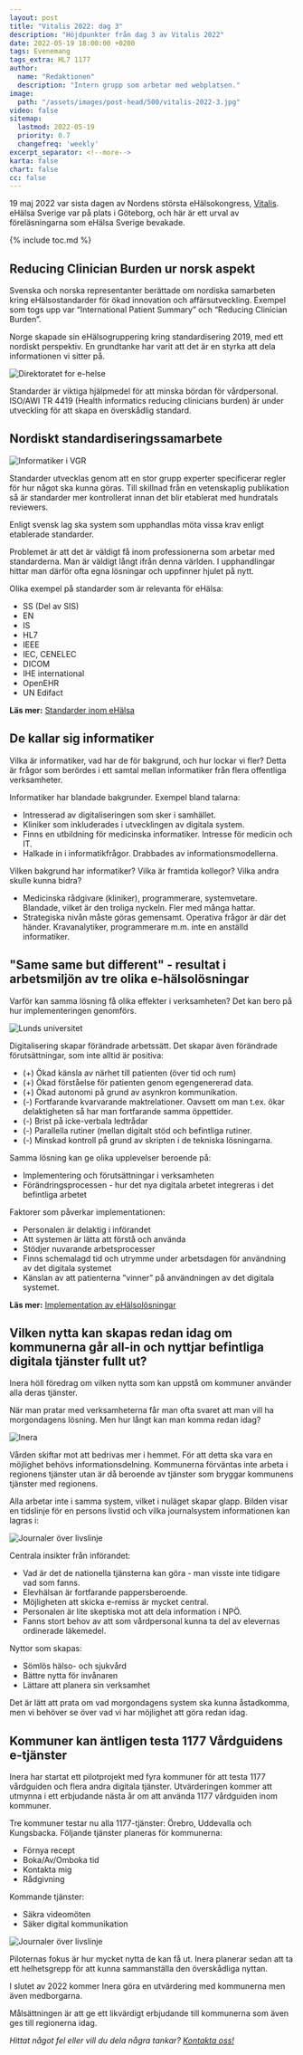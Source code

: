 ```yaml
---
layout: post
title: "Vitalis 2022: dag 3"
description: "Höjdpunkter från dag 3 av Vitalis 2022"
date: 2022-05-19 18:00:00 +0200
tags: Evenemang
tags_extra: HL7 1177
author:
  name: "Redaktionen"
  description: "Intern grupp som arbetar med webplatsen."
image:
  path: "/assets/images/post-head/500/vitalis-2022-3.jpg"
video: false
sitemap:
  lastmod: 2022-05-19
  priority: 0.7
  changefreq: 'weekly'
excerpt_separator: <!--more-->
karta: false
chart: false
cc: false
---
```


19 maj 2022 var sista dagen av Nordens största eHälsokongress, [Vitalis](https://vitalis.nu/). eHälsa Sverige var på plats i Göteborg, och här är ett urval av föreläsningarna som eHälsa Sverige bevakade.

<!--more-->

{% include toc.md %}

## Reducing Clinician Burden ur norsk aspekt
Svenska och norska representanter berättade om nordiska samarbeten kring eHälsostandarder för ökad innovation och affärsutveckling. Exempel som togs upp var “International Patient Summary” och “Reducing Clinician Burden”.

Norge skapade sin eHälsogruppering kring standardisering 2019, med ett nordiskt perspektiv. En grundtanke har varit att det är en styrka att dela informationen vi sitter på.

![Direktoratet for e-helse](/assets/images/post-assets/vitalis-2022-3-1.png "Direktoratet for e-helse")

Standarder är viktiga hjälpmedel för att minska bördan för vårdpersonal. ISO/AWI TR 4419 (Health informatics reducing clinicians burden) är under utveckling för att skapa en överskådlig standard.

## Nordiskt standardiseringssamarbete

![Informatiker i VGR](/assets/images/post-assets/vitalis-2022-3-2.png "Informatiker i VGR")

Standarder utvecklas genom att en stor grupp experter specificerar regler för hur något ska kunna göras. Till skillnad från en vetenskaplig publikation så är standarder mer kontrollerat innan det blir etablerat med hundratals reviewers.

Enligt svensk lag ska system som upphandlas möta vissa krav enligt etablerade standarder.

Problemet är att det är väldigt få inom professionerna som arbetar med standarderna. Man är väldigt långt ifrån denna världen. I upphandlingar hittar man därför ofta egna lösningar och uppfinner hjulet på nytt.

Olika exempel på standarder som är relevanta för eHälsa:
* SS (Del av SIS)
* EN
* IS
* HL7
* IEEE
* IEC, CENELEC
* DICOM
* IHE international
* OpenEHR
* UN Edifact

**Läs mer:** [Standarder inom eHälsa](/2021/07/31/standarder.html)

## De kallar sig informatiker
Vilka är informatiker, vad har de för bakgrund, och hur lockar vi fler? Detta är frågor som berördes i ett samtal mellan informatiker från flera offentliga verksamheter.

Informatiker har blandade bakgrunder. Exempel bland talarna:
* Intresserad av digitaliseringen som sker i samhället.
* Kliniker som inkluderades i utvecklingen av digitala system.
* Finns en utbildning för medicinska informatiker. Intresse för medicin och IT.
* Halkade in i informatikfrågor. Drabbades av informationsmodellerna.

Vilken bakgrund har informatiker? Vilka är framtida kollegor? Vilka andra skulle kunna bidra?
* Medicinska rådgivare (kliniker), programmerare, systemvetare. Blandade, vilket är den troliga nyckeln. Fler med många hattar.
* Strategiska nivån måste göras gemensamt. Operativa frågor är där det händer. Kravanalytiker, programmerare m.m. inte en anställd informatiker.

## "Same same but different" - resultat i arbetsmiljön av tre olika e-hälsolösningar
Varför kan samma lösning få olika effekter i verksamheten? Det kan bero på hur implementeringen genomförs.

![Lunds universitet](/assets/images/post-assets/vitalis-2022-3-3.png "Lunds universitet")

Digitalisering skapar förändrade arbetssätt. Det skapar även förändrade förutsättningar, som inte alltid är positiva:
* (+) Ökad känsla av närhet till patienten (över tid och rum)
* (+) Ökad förståelse för patienten genom egengenererad data.
* (+) Ökad autonomi på grund av asynkron kommunikation.
* (-) Fortfarande kvarvarande maktrelationer. Oavsett om man t.ex. ökar delaktigheten så har man fortfarande samma öppettider.
* (-) Brist på icke-verbala ledtrådar
* (-) Parallella rutiner (mellan digitalt stöd och befintliga rutiner.
* (-) Minskad kontroll på grund av skripten i de tekniska lösningarna.

Samma lösning kan ge olika upplevelser beroende på:
* Implementering och förutsättningar i verksamheten
* Förändringsprocessen - hur det nya digitala arbetet integreras i det befintliga arbetet

Faktorer som påverkar implementationen:
* Personalen är delaktig i införandet
* Att systemen är lätta att förstå och använda
* Stödjer nuvarande arbetsprocesser
* Finns schemalagd tid och utrymme under arbetsdagen för användning av det digitala systemet
* Känslan av att patienterna ”vinner” på användningen av det digitala systemet.

**Läs mer:** [Implementation av eHälsolösningar](/2022/01/20/implementation-del-1.html)

## Vilken nytta kan skapas redan idag om kommunerna går all-in och nyttjar befintliga digitala tjänster fullt ut?
Inera höll föredrag om vilken nytta som kan uppstå om kommuner använder alla deras tjänster.

När man pratar med verksamheterna får man ofta svaret att man vill ha morgondagens lösning. Men hur långt kan man komma redan idag?

![Inera](/assets/images/post-assets/vitalis-2022-3-4.png "Inera")

Vården skiftar mot att bedrivas mer i hemmet. För att detta ska vara en möjlighet behövs informationsdelning. 
Kommunerna förväntas inte arbeta i regionens tjänster utan är då beroende av tjänster som bryggar kommunens tjänster med regionens.

Alla arbetar inte i samma system, vilket i nuläget skapar glapp. Bilden visar en tidslinje för en persons livstid och vilka  journalsystem informationen kan lagras i:

![Journaler över livslinje](/assets/images/post-assets/vitalis-2022-3-5.png "Journaler över livslinje")

Centrala insikter från införandet:
* Vad är det de nationella tjänsterna kan göra - man visste inte tidigare vad som fanns.
* Elevhälsan är fortfarande pappersberoende.
* Möjligheten att skicka e-remiss är mycket central.
* Personalen är lite skeptiska mot att dela information i NPÖ.
* Fanns stort behov av att som vårdpersonal kunna ta del av elevernas ordinerade läkemedel.

Nyttor som skapas:
* Sömlös hälso- och sjukvård
* Bättre nytta för invånaren
* Lättare att planera sin verksamhet

Det är lätt att prata om vad morgondagens system ska kunna åstadkomma, men vi behöver se över vad vi har möjlighet att göra redan idag.

## Kommuner kan äntligen testa 1177 Vårdguidens e-tjänster
Inera har startat ett pilotprojekt med fyra kommuner för att testa 1177 vårdguiden och flera andra digitala tjänster. Utvärderingen kommer att utmynna i ett erbjudande nästa år om att använda 1177 vårdguiden inom kommuner.

Tre kommuner testar nu alla 1177-tjänster: Örebro, Uddevalla och Kungsbacka. Följande tjänster planeras för kommunerna:
* Förnya recept
* Boka/Av/Omboka tid
* Kontakta mig
* Rådgivning

Kommande tjänster:
* Säkra videomöten
* Säker digital kommunikation

![Journaler över livslinje](/assets/images/post-assets/vitalis-2022-3-6.png "Journaler över livslinje")

Piloternas fokus är hur mycket nytta de kan få ut. Inera planerar sedan att ta ett helhetsgrepp för att kunna sammanställa den överskådliga nyttan.

I slutet av 2022 kommer Inera göra en utvärdering med kommunerna men även medborgarna.

Målsättningen är att ge ett likvärdigt erbjudande till kommunerna som även ges till regionerna idag.

_Hittat något fel eller vill du dela några tankar? [Kontakta oss!](/index.html#form-message)_